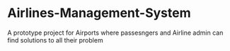 # Airlines-Management-System
A prototype project for Airports where passesngers and Airline admin can find solutions to all their problem
